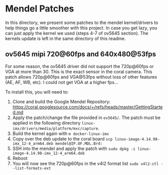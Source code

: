 # Mendel Patches

In this directory, we present some patches to the mendel kernel/drivers to help things go a little smoother with this project. In case you get lazy, you can just apply the kernel we used (steps 4-7 of ov5645 section). The kernels update is left in the same directory of this readme.

## ov5645 mipi 720@60fps and 640x480@53fps

For some reason, the ov5645 driver did not support the 720p@60fps or VGA at more than 30. This is the exact sensor in the coral camera. This patch allows 720p@60fps and VGA@53fps without loss of other features (AE, AF, WB, etc). I could not get VGA at a higher fps...

To install this, you will need to:
1) Clone and build the Google Mendel Repository: https://coral.googlesource.com/docs/+/refs/heads/master/GettingStarted.md
2) Apply the patch/change the file provided in `ov5645/`. The patch must be applied in the following directory `linux-imx/drivers/media/platform/mxc/capture`. 
3) Build the kernel again with `m docker-linux-imx`
4) Copy over the deb update to the coral board `scp linux-image-4.14.98-imx_12-4_arm64.deb mendel@IP.OF.MDL.Brd:`
5) SSH into the mendel and apply the patch with `sudo dpkg -i linux-image-4.14.98-imx_12-4_arm64.deb`
6) Reboot
7) You will now see the 720p@60fps in the v4l2 format list `sudo v4l2-ctl --list-formats-ext`
